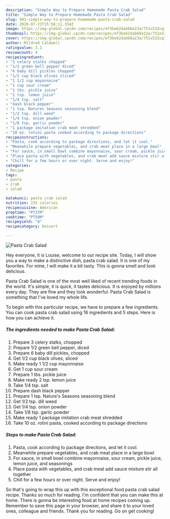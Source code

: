 ```yaml
---
description: "Simple Way to Prepare Homemade Pasta Crab Salad"
title: "Simple Way to Prepare Homemade Pasta Crab Salad"
slug: 403-simple-way-to-prepare-homemade-pasta-crab-salad
date: 2020-07-23T15:58:11.334Z
image: https://img-global.cpcdn.com/recipes/ef3be62dab68a23a/751x532cq70/pasta-crab-salad-recipe-main-photo.jpg
thumbnail: https://img-global.cpcdn.com/recipes/ef3be62dab68a23a/751x532cq70/pasta-crab-salad-recipe-main-photo.jpg
cover: https://img-global.cpcdn.com/recipes/ef3be62dab68a23a/751x532cq70/pasta-crab-salad-recipe-main-photo.jpg
author: Mildred Caldwell
ratingvalue: 3.1
reviewcount: 4
recipeingredient:
- "3 celery stalks chopped"
- "1/2 green bell pepper diced"
- "6 baby dill pickles chopped"
- "1/2 cup black olives sliced"
- "1 1/2 cup mayonnaise"
- "1 cup sour cream"
- "1 tbs. pickle juice"
- "2 tsp. lemon juice"
- "1/4 tsp. salt"
- "dash black pepper"
- "1 tsp. Natures Seasons seasoning blend"
- "1/2 tsp. dill weed"
- "1/4 tsp. onion powder"
- "1/8 tsp. garlic powder"
- "1 package imitation crab meat shredded"
- "10 oz. rotini pasta cooked according to package directions"
recipeinstructions:
- "Pasta, cook according to package directions, and let it cool."
- "Meanwhile prepare vegetables, and crab meat place in a large bowl"
- "For sauce, in small bowl combine mayonnaise, sour cream, pickle juice, lemon juice, and seasonings"
- "Place pasta with vegetables, and crab meat add sauce mixture stir all together"
- "Chill for a few hours or over night. Serve and enjoy!"
categories:
- Recipe
tags:
- pasta
- crab
- salad

katakunci: pasta crab salad 
nutrition: 155 calories
recipecuisine: American
preptime: "PT37M"
cooktime: "PT59M"
recipeyield: "4"
recipecategory: Dessert

---
```



![Pasta Crab Salad](https://img-global.cpcdn.com/recipes/ef3be62dab68a23a/751x532cq70/pasta-crab-salad-recipe-main-photo.jpg)

Hey everyone, it is Louise, welcome to our recipe site. Today, I will show you a way to make a distinctive dish, pasta crab salad. It is one of my favorites. For mine, I will make it a bit tasty. This is gonna smell and look delicious.

Pasta Crab Salad is one of the most well liked of recent trending foods in the world. It's simple, it is quick, it tastes delicious. It is enjoyed by millions every day. They are fine and they look wonderful. Pasta Crab Salad is something that I've loved my whole life.




To begin with this particular recipe, we have to prepare a few ingredients. You can cook pasta crab salad using 16 ingredients and 5 steps. Here is how you can achieve it.

<!--inarticleads1-->

##### The ingredients needed to make Pasta Crab Salad:

1. Prepare 3 celery stalks, chopped
1. Prepare 1/2 green bell pepper, diced
1. Prepare 6 baby dill pickles, chopped
1. Get 1/2 cup black olives, sliced
1. Make ready 1 1/2 cup mayonnaise
1. Get 1 cup sour cream
1. Prepare 1 tbs. pickle juice
1. Make ready 2 tsp. lemon juice
1. Take 1/4 tsp. salt
1. Prepare dash black pepper
1. Prepare 1 tsp. Nature&#39;s Seasons seasoning blend
1. Get 1/2 tsp. dill weed
1. Get 1/4 tsp. onion powder
1. Take 1/8 tsp. garlic powder
1. Make ready 1 package imitation crab meat shredded
1. Take 10 oz. rotini pasta, cooked according to package directions




<!--inarticleads2-->

##### Steps to make Pasta Crab Salad:

1. Pasta, cook according to package directions, and let it cool.
1. Meanwhile prepare vegetables, and crab meat place in a large bowl
1. For sauce, in small bowl combine mayonnaise, sour cream, pickle juice, lemon juice, and seasonings
1. Place pasta with vegetables, and crab meat add sauce mixture stir all together
1. Chill for a few hours or over night. Serve and enjoy!




So that's going to wrap this up with this exceptional food pasta crab salad recipe. Thanks so much for reading. I'm confident that you can make this at home. There is gonna be interesting food at home recipes coming up. Remember to save this page in your browser, and share it to your loved ones, colleague and friends. Thank you for reading. Go on get cooking!
